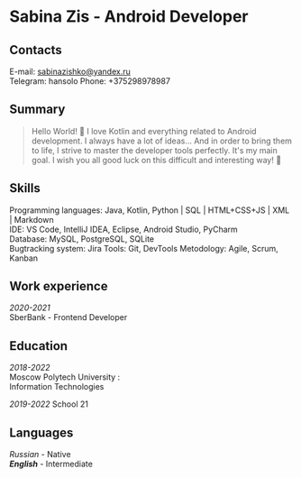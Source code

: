 # Sabina Zis  - Android Developer

## Contacts  

E-mail: sabinazishko@yandex.ru  
Telegram: hansolo 
Phone: +375298978987  

## Summary  
> Hello World! 🙂 I love Kotlin and everything related to Android development. I always have a lot of ideas... And in order to bring them to life, I strive to master the developer tools perfectly. It's my main goal. I wish you all good luck on this difficult and interesting way! 🙂

## Skills  

Programming languages: Java, Kotlin, Python | SQL | HTML+CSS+JS | XML | Markdown  
IDE: VS Code, IntelliJ IDEA, Eclipse, Android Studio, PyCharm  
Database: MySQL, PostgreSQL, SQLite  
Bugtracking system: Jira
Tools: Git, DevTools 
Metodology: Agile, Scrum, Kanban  

## Work experience  

*2020-2021*  
SberBank - Frontend Developer 

## Education

*2018-2022*  
Moscow Polytech University :  
Information Technologies 

*2019-2022*
School 21

## Languages  
*Russian* - Native   
***English*** - Intermediate
